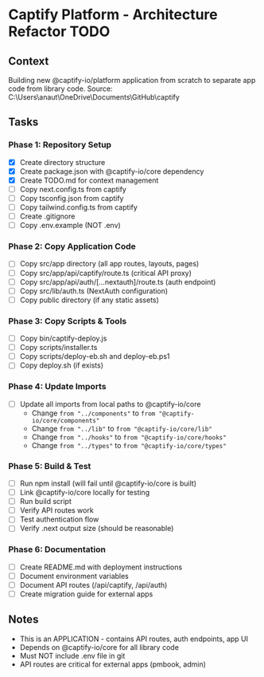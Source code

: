 # Captify Platform - Architecture Refactor TODO

## Context
Building new @captify-io/platform application from scratch to separate app code from library code.
Source: C:\Users\anaut\OneDrive\Documents\GitHub\captify

## Tasks

### Phase 1: Repository Setup
- [x] Create directory structure
- [x] Create package.json with @captify-io/core dependency
- [x] Create TODO.md for context management
- [ ] Copy next.config.ts from captify
- [ ] Copy tsconfig.json from captify
- [ ] Copy tailwind.config.ts from captify
- [ ] Create .gitignore
- [ ] Copy .env.example (NOT .env)

### Phase 2: Copy Application Code
- [ ] Copy src/app directory (all app routes, layouts, pages)
- [ ] Copy src/app/api/captify/route.ts (critical API proxy)
- [ ] Copy src/app/api/auth/[...nextauth]/route.ts (auth endpoint)
- [ ] Copy src/lib/auth.ts (NextAuth configuration)
- [ ] Copy public directory (if any static assets)

### Phase 3: Copy Scripts & Tools
- [ ] Copy bin/captify-deploy.js
- [ ] Copy scripts/installer.ts
- [ ] Copy scripts/deploy-eb.sh and deploy-eb.ps1
- [ ] Copy deploy.sh (if exists)

### Phase 4: Update Imports
- [ ] Update all imports from local paths to @captify-io/core
  - Change `from "../components"` to `from "@captify-io/core/components"`
  - Change `from "../lib"` to `from "@captify-io/core/lib"`
  - Change `from "../hooks"` to `from "@captify-io/core/hooks"`
  - Change `from "../types"` to `from "@captify-io/core/types"`

### Phase 5: Build & Test
- [ ] Run npm install (will fail until @captify-io/core is built)
- [ ] Link @captify-io/core locally for testing
- [ ] Run build script
- [ ] Verify API routes work
- [ ] Test authentication flow
- [ ] Verify .next output size (should be reasonable)

### Phase 6: Documentation
- [ ] Create README.md with deployment instructions
- [ ] Document environment variables
- [ ] Document API routes (/api/captify, /api/auth)
- [ ] Create migration guide for external apps

## Notes
- This is an APPLICATION - contains API routes, auth endpoints, app UI
- Depends on @captify-io/core for all library code
- Must NOT include .env file in git
- API routes are critical for external apps (pmbook, admin)
